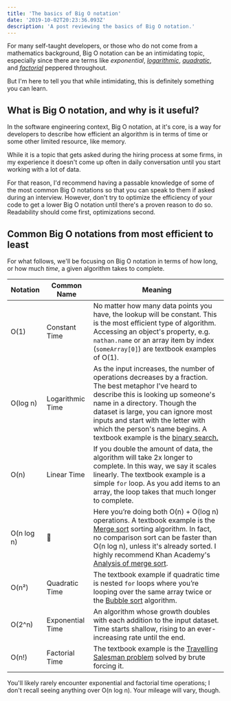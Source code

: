 ```yaml
---
title: 'The basics of Big O notation'
date: '2019-10-02T20:23:36.093Z'
description: 'A post reviewing the basics of Big O notation.'
---
```


For many self-taught developers, or those who do not come from a mathematics background, Big O notation can be an intimidating topic, especially since there are terms like _exponential_, [_logarithmic_](/glossary/logarithmic/), [_quadratic_](/glossary/quadratic/), and [_factorial_](/glossary/factorial/) peppered throughout.

But I'm here to tell you that while intimidating, this is definitely something you can learn.

## What is Big O notation, and why is it useful?

In the software engineering context, Big O notation, at it's core, is a way for developers to describe how efficient an algorithm is in terms of time or some other limited resource, like memory.

While it is a topic that gets asked during the hiring process at some firms, in my experience it doesn't come up often in daily conversation until you start working with a lot of data.

For that reason, I'd recommend having a passable knowledge of some of the most common Big O notations so that you can speak to them if asked during an interview. However, don't try to optimize the efficiency of your code to get a lower Big O notation until there's a proven reason to do so. Readability should come first, optimizations second.

## Common Big O notations from most efficient to least

For what follows, we'll be focusing on Big O notation in terms of how long, or how much _time_, a given algorithm takes to complete.

<table>
  <thead>
    <tr>
      <th>Notation</th>
      <th>Common Name</th>
      <th>Meaning</th>
    </tr>
  </thead>
  <tbody>
    <tr>
      <td>O(1)</td>
      <td>Constant Time</td>
      <td>No matter how many data points you have, the lookup will be constant. This is the most efficient type of algorithm. Accessing an object's property, e.g. <code>nathan.name</code> or an array item by index (<code>someArray[0]</code>) are textbook examples of O(1).</td>
    </tr>
    <tr>
      <td>O(log n)</td>
      <td>Logarithmic Time</td>
      <td>As the input increases, the number of operations decreases by a fraction. The best metaphor I've heard to describe this is looking up someone's name in a directory. Though the dataset is large, you can ignore most inputs and start with the letter with which the person's name begins. A textbook example is the <a href="https://en.wikipedia.org/wiki/Binary_search_algorithm">binary search.</a></td>
    </tr>
    <tr>
      <td>O(n)</td>
      <td>Linear Time</td>
      <td>If you double the amount of data, the algorithm will take 2x longer to complete. In this way, we say it scales linearly. The textbook example is a simple <code>for</code> loop. As you add items to an array, the loop takes that much longer to complete.</td>
    </tr>
    <tr>
      <td>O(n log n)</td>
      <td>🤷‍</td>
      <td>Here you’re doing both O(n) + O(log n) operations. A textbook example is the <a href="https://en.wikipedia.org/wiki/Merge_sort">Merge sort</a> sorting algorithm. In fact, no comparison sort can be faster than O(n log n), unless it's already sorted. I highly recommend Khan Academy's <a href="">Analysis of merge sort</a>.</td>
    </tr>
    <tr>
      <td>O(n²)</td>
      <td>Quadratic Time</td>
      <td>The textbook example if quadratic time is nested <code>for</code> loops where you’re looping over the same array twice or the <a href ="https://en.wikipedia.org/wiki/Bubble_sort">Bubble sort</a> algorithm.</td>
    </tr>
    <tr>
      <td>O(2^n)</td>
      <td>Exponential Time</td>
      <td>An algorithm whose growth doubles with each addition to the input dataset. Time starts shallow, rising to an ever-increasing rate until the end.</td>
    </tr>
    <tr>
      <td>O(n!)</td>
      <td>Factorial Time</td>
      <td>The textbook example is the <a href="https://en.wikipedia.org/wiki/Travelling_salesman_problem">Travelling Salesman problem</a> solved by brute forcing it.</td>
    </tr>
  </tbody>
</table>

You'll likely rarely encounter exponential and factorial time operations; I don't recall seeing anything over O(n log n). Your mileage will vary, though.

